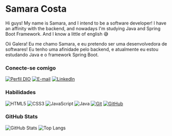 # Samara Costa
Hi guys! My name is Samara, and I intend to be a software developer! I have an affinity with the backend, and nowadays I'm studying Java and Spring Boot Framework. 
And I know a little of english 😅

Oii Galera! Eu me chamo Samara, e eu pretendo ser uma desenvolvedora de softwares! Eu tenho uma afinidade pelo backend, e atualmente eu estou estudando Java e o framework Spring Boot.

### Conecte-se comigo
[![Perfil DIO](https://img.shields.io/badge/-Meu%20Perfil%20na%20DIO-30A3DC?style=for-the-badge)](https://web.dio.me/users/samara_emilly2013/)
[![E-mail](https://img.shields.io/badge/-Email-000?style=for-the-badge&logo=microsoft-outlook&logoColor=E94D5F)](mailto:samara.emilly2013@gmail.com)
[![LinkedIn](https://img.shields.io/badge/-LinkedIn-000?style=for-the-badge&logo=linkedin&logoColor=30A3DC)](https://www.linkedin.com/in/smaracosta/)


### Habilidades
![HTML5](https://img.shields.io/badge/HTML-000?style=for-the-badge&logo=html5&logoColor=30A3DC)
![CSS3](https://img.shields.io/badge/CSS3-000?style=for-the-badge&logo=css3&logoColor=E94D5F)
![JavaScript](https://img.shields.io/badge/JavaScript-000?style=for-the-badge&logo=javascript&logoColor=30A3DC)
![Java](https://img.shields.io/badge/Java-000?style=for-the-badge&logo=java&logoColor=30A3DC)
[![Git](https://img.shields.io/badge/Git-000?style=for-the-badge&logo=git&logoColor=E94D5F)](https://git-scm.com/doc) 
[![GitHub](https://img.shields.io/badge/GitHub-000?style=for-the-badge&logo=github&logoColor=30A3DC)](https://docs.github.com/)

### GitHub Stats
![GitHub Stats](https://github-readme-stats.vercel.app/api?username=smaracosta&theme=transparent&bg_color=000&border_color=30A3DC&show_icons=true&icon_color=30A3DC&title_color=E94D5F&text_color=FFF)
![Top Langs](https://github-readme-stats-git-masterrstaa-rickstaa.vercel.app/api/top-langs/?username=smaracosta&layout=compact&bg_color=000&border_color=30A3DC&title_color=E94D5F&text_color=FFF)
